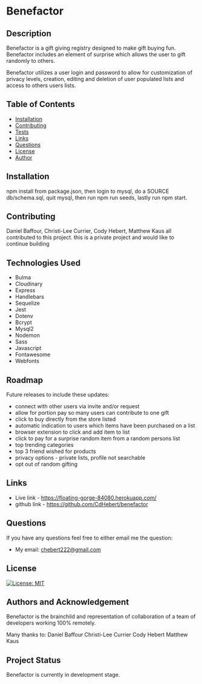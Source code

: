 

# Benefactor

## Description

Benefactor is a gift giving registry designed to make gift buying fun. Benefactor includes an element of surprise which allows the user to gift randomly to others.

Benefactor utilizes a user login and password to allow for customization of privacy levels, creation, editing and deletion of user populated lists and access to others users lists.

## Table of Contents

- [Installation](#installation)
- [Contributing](#contributing)
- [Tests](#test)
- [Links](#links)
- [Questions](#questions)
- [License](#license)
- [Author](#author)

## Installation

npm install from package.json, then login to mysql, do a SOURCE db/schema.sql, quit mysql, then run npm run seeds, lastly run npm start.

## Contributing

Daniel Baffour, Christi-Lee Currier, Cody Hebert, Matthew Kaus all contributed to this project. this is a private project and would like to continue building 


## Technologies Used
* Bulma
* Cloudinary
* Express
* Handlebars
* Sequelize
* Jest
* Dotenv
* Bcrypt
* Mysql2
* Nodemon
* Sass
* Javascript
* Fontawesome
* Webfonts

<!--  -->
## Roadmap
Future releases to include these updates:
* connect with other users via invite and/or request
* allow for portion pay so many users can contribute to one gift
* click to buy directly from the store listed
* automatic indication to users which items have been purchased on a list
* browser extension to click and add item to list
* click to pay for a surprise random item from a random persons list
* top trending categories
* top 3 friend wished for products
* privacy options - private lists, profile not searchable
* opt out of random gifting

## Links

- Live link - https://floating-gorge-84080.herokuapp.com/
- github link - https://github.com/CdHebert/benefactor

## Questions

If you have any questions feel free to either email me the question:

- My email: chebert222@gmail.com

## License

[![License: MIT](https://img.shields.io/badge/License-MIT-yellow.svg)](https://opensource.org/licenses/MIT)

## Authors and Acknowledgement

Benefactor is the brainchild and representation of collaboration of a team of developers working 100% remotely. 

Many thanks to:
Daniel Baffour
Christi-Lee Currier
Cody Hebert
Matthew Kaus

## Project Status
Benefactor is currently in development stage. 


